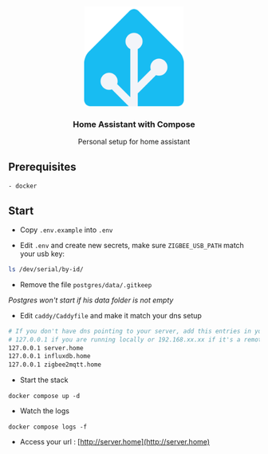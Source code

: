 <div align="center">
  <a href="#">
    <img src=".img/ha-logo.png" alt="Logo" width="200" height="200">
  </a>

  <h3 align="center">Home Assistant with Compose</h3>

  <p align="center">
    Personal setup for home assistant
  </p>
</div>

## Prerequisites

    - docker

## Start

- Copy `.env.example` into `.env`

- Edit `.env` and create new secrets, make sure `ZIGBEE_USB_PATH` match your usb key:

```bash
ls /dev/serial/by-id/
```

- Remove the file `postgres/data/.gitkeep`

_Postgres won't start if his data folder is not empty_

- Edit `caddy/Caddyfile` and make it match your dns setup

```bash
# If you don't have dns pointing to your server, add this entries in your laptop /etc/hosts
# 127.0.0.1 if you are running locally or 192.168.xx.xx if it's a remote server
127.0.0.1 server.home
127.0.0.1 influxdb.home
127.0.0.1 zigbee2mqtt.home
```

- Start the stack

`docker compose up -d`

- Watch the logs

`docker compose logs -f`

- Access your url : [http://server.home](http://server.home)
